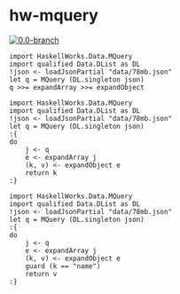 # hw-mquery
[![0.0-branch](https://circleci.com/gh/haskell-works/hw-mquery/tree/0.0-branch.svg?style=svg)](https://circleci.com/gh/haskell-works/hw-mquery/tree/0.0-branch)

```
import HaskellWorks.Data.MQuery
import qualified Data.DList as DL
!json <- loadJsonPartial "data/78mb.json"
let q = MQuery (DL.singleton json)
q >>= expandArray >>= expandObject
```

```
import HaskellWorks.Data.MQuery
import qualified Data.DList as DL
!json <- loadJsonPartial "data/78mb.json"
let q = MQuery (DL.singleton json)
:{
do
    j <- q
    e <- expandArray j
    (k, v) <- expandObject e
    return k
:}
```

```
import HaskellWorks.Data.MQuery
import qualified Data.DList as DL
!json <- loadJsonPartial "data/78mb.json"
let q = MQuery (DL.singleton json)
:{
do
    j <- q
    e <- expandArray j
    (k, v) <- expandObject e
    guard (k == "name")
    return v
:}
```
